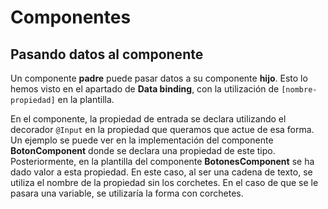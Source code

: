 # Componentes
## Pasando datos al componente

Un componente **padre** puede pasar datos a su componente **hijo**. Esto lo hemos visto en el apartado de **Data binding**, con la utilización de `[nombre-propiedad]` en la plantilla.

En el componente, la propiedad de entrada se declara utilizando el decorador `@Input` en la propiedad que queramos que actue de esa forma. Un ejemplo se puede ver en la implementación del componente **BotonComponent** donde se declara una propiedad de este tipo. Posteriormente, en la plantilla del componente **BotonesComponent** se ha dado valor a esta propiedad. En este caso, al ser una cadena de texto, se utiliza el nombre de la propiedad sin los corchetes. En el caso de que se le pasara una variable, se utilizaría la forma con corchetes.

